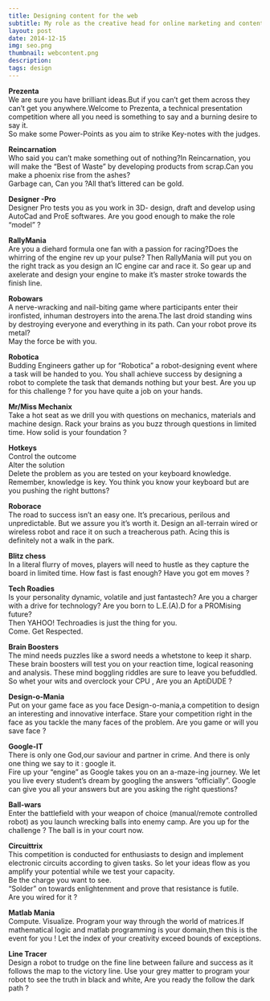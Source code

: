 ```yaml
---
title: Designing content for the web
subtitle: My role as the creative head for online marketing and content management
layout: post
date: 2014-12-15
img: seo.png
thumbnail: webcontent.png
description: 
tags: design
---
```


**Prezenta**  
We are sure you have brilliant ideas.But if you can’t get them across they can’t get you anywhere.Welcome to Prezenta, a technical presentation competition where all you need is something to say and a burning desire to say it.  
So make some Power-Points as you aim to strike Key-notes with the judges.

**Reincarnation**  
Who said you can’t make something out of nothing?In Reincarnation, you will make the “Best of Waste” by developing products from scrap.Can you make a phoenix rise from the ashes?  
Garbage can, Can you ?All that’s littered can be gold.

**Designer -Pro**  
Designer Pro tests you as you work in 3D- design, draft and develop using AutoCad and ProE softwares. Are you good enough to make the role “model” ?

**RallyMania**  
Are you a diehard formula one fan with a passion for racing?Does the whirring of the engine rev up your pulse? Then RallyMania will put you on the right track as you design an IC engine car and race it. So gear up and axelerate and design your engine to make it’s master stroke towards the finish line.

**Robowars**  
A nerve-wracking and nail-biting game where participants enter their ironfisted, inhuman destroyers into the arena.The last droid standing wins by destroying everyone and everything in its path. Can your robot prove its metal?  
May the force be with you.

**Robotica**  
Budding Engineers gather up for “Robotica”  a robot-designing event where a task will be handed to you. You shall achieve success by designing a robot to complete the task that demands nothing but your best. Are you up for this challenge ? for you have quite a job on your hands.

**Mr/Miss Mechanix**  
Take a hot seat as we drill you with questions on mechanics, materials and machine design. Rack your brains as you buzz through questions in limited time. How solid is your foundation ?

**Hotkeys**  
Control the outcome  
Alter the solution  
Delete the problem as you are tested on your keyboard knowledge. Remember, knowledge is key. You think you know your keyboard but are you pushing the right buttons?

**Roborace**  
The road to success isn’t an easy one. It’s precarious, perilous and unpredictable. But we assure you it’s worth it. Design an all-terrain wired or wireless robot and race it on such a treacherous path. Acing this is definitely not a walk in the park.

**Blitz chess**  
In a literal flurry of moves, players will need to hustle as they capture the board in limited time. How fast is fast  enough? Have you got em moves ?

**Tech Roadies**  
Is your personality dynamic, volatile and just fantastech? Are you a charger with a drive for technology? Are you born to L.E.(A).D for a PROMising future?  
Then YAHOO! Techroadies is just the thing for you.  
Come. Get Respected.

**Brain Boosters**  
The mind needs puzzles like a sword needs a whetstone to keep it sharp. These brain boosters will test you on your reaction time, logical reasoning and analysis. These mind boggling riddles are sure to leave you befuddled. So whet your wits and overclock your CPU , Are you an AptiDUDE ?

**Design-o-Mania**  
Put on your game face as you face Design-o-mania,a  competition to design an interesting and innovative interface. Stare your competition right in the face as you tackle the many faces of the problem. Are you game or will you save face ?

**Google-IT**  
There is only one God,our saviour and partner in crime. And there is only one thing we say to it : google it.  
Fire up your “engine” as Google takes you on an a-maze-ing journey. We let you live every student’s dream by googling the answers “officially”. Google can give you all your answers but are you asking the right questions?

**Ball-wars**  
Enter the battlefield with your weapon of choice (manual/remote controlled robot) as you launch wrecking balls into enemy camp. Are you up for the challenge ? The ball is in your court now.

**Circuittrix**  
This competition is conducted for enthusiasts to design and implement electronic circuits according to given tasks. So let your ideas flow as you amplify your potential while we test your capacity.  
Be the charge you want to see.  
“Solder” on towards enlightenment and prove that resistance is futile.  
Are you wired for it ?

**Matlab Mania**  
Compute. Visualize. Program your way through the world of matrices.If mathematical logic and matlab programming is your domain,then this is the event for you ! Let the index of your creativity exceed bounds of exceptions.

**Line Tracer**  
Design a robot to trudge on the fine line between failure and success as it follows the map to the victory line. Use your grey matter to program your robot to see the truth in black and white, Are you ready the follow the dark path ?